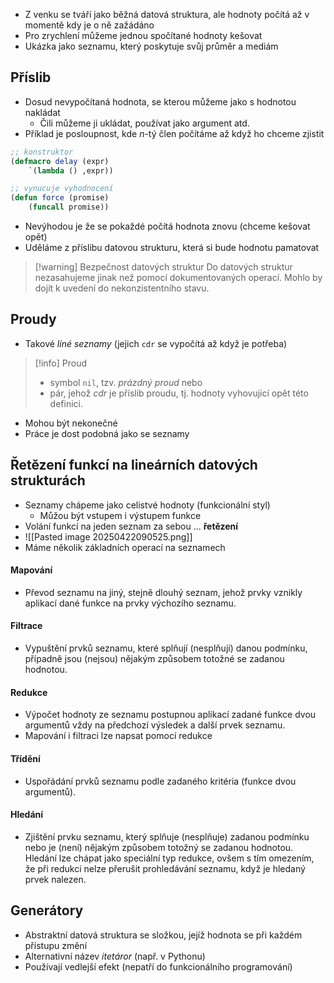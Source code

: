 - Z venku se tváří jako běžná datová struktura, ale hodnoty počítá až v momentě kdy je o ně zažádáno
- Pro zrychlení můžeme jednou spočítané hodnoty kešovat
- Ukázka jako seznamu, který poskytuje svůj průměr a mediám
## Příslib
- Dosud nevypočítaná hodnota, se kterou můžeme jako s hodnotou nakládat
	-  Čili můžeme ji ukládat, používat jako argument atd.
- Příklad je posloupnost, kde $n$-tý člen počítáme až když ho chceme zjistit
```lisp
;; konstruktor
(defmacro delay (expr)
	`(lambda () ,expr))

;; vynucuje vyhodnocení
(defun force (promise)
	(funcall promise))
```
- Nevýhodou je že se pokaždé počítá hodnota znovu (chceme kešovat opět)
- Uděláme z příslibu datovou strukturu, která si bude hodnotu pamatovat
>[!warning] Bezpečnost datových struktur
>Do datových struktur nezasahujeme jinak než pomocí dokumentovaných operací. Mohlo by dojít k uvedení do nekonzistentního stavu.
## Proudy
- Takové *líné seznamy* (jejich `cdr` se vypočítá až když je potřeba)
>[!info] Proud
>- symbol `nil`, tzv. *prázdný proud* nebo
>- pár, jehož *cdr* je příslib proudu, tj. hodnoty vyhovující opět této definici.
- Mohou být nekonečné
- Práce je dost podobná jako se seznamy
##  Řetězení funkcí na lineárních datových strukturách
- Seznamy chápeme jako celistvé hodnoty (funkcionální styl)
	- Můžou být vstupem i výstupem funkce
- Volání funkcí na jeden seznam za sebou ... **řetězení**
- ![[Pasted image 20250422090525.png]]
- Máme několik základních operací na seznamech
#### Mapování
- Převod seznamu na jiný, stejně dlouhý seznam, jehož prvky vznikly aplikací dané funkce na prvky výchozího seznamu.
#### Filtrace
- Vypuštění prvků seznamu, které splňují (nesplňují) danou podmínku, případně jsou (nejsou) nějakým způsobem totožné se zadanou hodnotou.
#### Redukce
- Výpočet hodnoty ze seznamu postupnou aplikací zadané funkce dvou argumentů vždy na předchozí výsledek a další prvek seznamu.
- Mapování i filtraci lze napsat pomocí redukce
#### Třídění
- Uspořádání prvků seznamu podle zadaného kritéria (funkce dvou argumentů).
#### Hledání
- Zjištění prvku seznamu, který splňuje (nesplňuje) zadanou podmínku nebo je (není) nějakým způsobem totožný se zadanou hodnotou. Hledání lze chápat jako speciální typ redukce, ovšem s tím omezením, že při redukci nelze přerušit prohledávání seznamu, když je hledaný prvek nalezen.
## Generátory
- Abstraktní datová struktura se složkou, jejíž hodnota se při každém přístupu změní
- Alternativní název *itetáror* (např. v Pythonu)
- Používají vedlejší efekt (nepatří do funkcionálního programování)